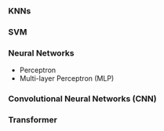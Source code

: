 ### KNNs

### SVM


### Neural Networks
- Perceptron
- Multi-layer Perceptron (MLP)

### Convolutional Neural Networks (CNN)

### Transformer

